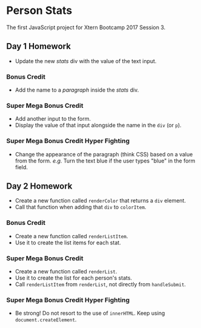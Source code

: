 # Person Stats

The first JavaScript project for Xtern Bootcamp 2017 Session 3.

## Day 1 Homework

* Update the new _stats_ div with the value of the text input.

### Bonus Credit

* Add the name to a _paragraph_ inside the _stats_ div.

### Super Mega Bonus Credit

* Add another input to the form.
* Display the value of that input alongside the name in the `div` (or `p`).

### Super Mega Bonus Credit Hyper Fighting

* Change the appearance of the paragraph (think CSS) based on a value from the form. _e.g._ Turn the text blue if the user types "blue" in the form field.

## Day 2 Homework

* Create a new function called `renderColor` that returns a `div` element.
* Call that function when adding that `div` to `colorItem`.

### Bonus Credit

* Create a new function called `renderListItem`.
* Use it to create the list items for each stat.

### Super Mega Bonus Credit

* Create a new function called `renderList`.
* Use it to create the list for each person's stats.
* Call `renderListItem` from `renderList`, not directly from `handleSubmit`.

### Super Mega Bonus Credit Hyper Fighting

* Be strong! Do not resort to the use of `innerHTML`. Keep using `document.createElement`.
